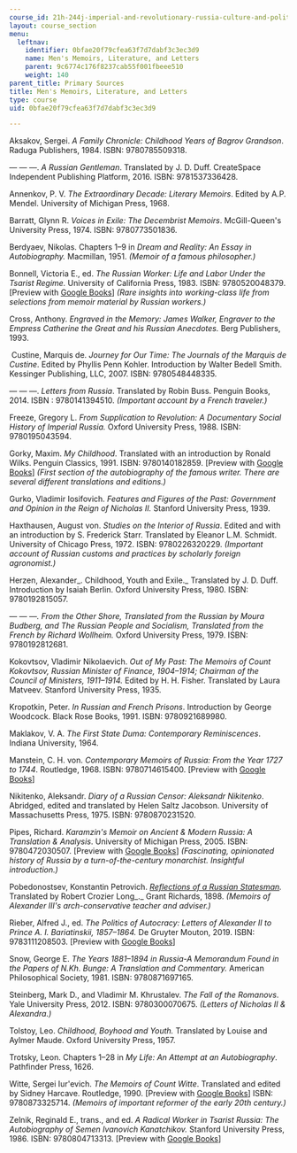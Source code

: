```yaml
---
course_id: 21h-244j-imperial-and-revolutionary-russia-culture-and-politics-1700-1917-fall-2019
layout: course_section
menu:
  leftnav:
    identifier: 0bfae20f79cfea63f7d7dabf3c3ec3d9
    name: Men's Memoirs, Literature, and Letters
    parent: 9c6774c176f8237cab55f001fbeee510
    weight: 140
parent_title: Primary Sources
title: Men's Memoirs, Literature, and Letters
type: course
uid: 0bfae20f79cfea63f7d7dabf3c3ec3d9

---
```


Aksakov, Sergei. _A Family Chronicle: Childhood Years of Bagrov Grandson_. Raduga Publishers, 1984. ISBN: 9780785509318.

— — —. _A Russian Gentleman_. Translated by J. D. Duff. CreateSpace Independent Publishing Platform, 2016. ISBN: 9781537336428.

Annenkov, P. V. _The Extraordinary Decade: Literary Memoirs_. Edited by A.P. Mendel. University of Michigan Press, 1968.

Barratt, Glynn R. _Voices in Exile: The Decembrist Memoirs_. McGill-Queen's University Press, 1974. ISBN: 9780773501836.

Berdyaev, Nikolas. Chapters 1–9 in _Dream and Reality: An Essay in Autobiography._ Macmillan, 1951. _(Memoir of a famous philosopher.)_

Bonnell, Victoria E., ed. _The Russian Worker: Life and Labor Under the Tsarist Regime._ University of California Press, 1983. ISBN: 9780520048379. \[Preview with [Google Books](https://www.google.com/books/edition/The_Russian_Worker/e9D06bbsx0YC?hl=en&gbpv=1)\] _(Rare insights into working-class life from selections from memoir material by Russian workers.)_

Cross, Anthony. _Engraved in the Memory: James Walker, Engraver to the Empress Catherine the Great and his Russian Anecdotes._ Berg Publishers, 1993.

 Custine, Marquis de. _Journey for Our Time: The Journals of the Marquis de Custine_. Edited by Phyllis Penn Kohler. Introduction by Walter Bedell Smith. Kessinger Publishing, LLC, 2007. ISBN: 9780548448335.

— — —. _Letters from Russia_. Translated by Robin Buss. Penguin Books, 2014. ISBN : 9780141394510. _(Important account by a French traveler.)_

Freeze, Gregory L. _From Supplication to Revolution: A Documentary Social History of Imperial Russia._ Oxford University Press, 1988. ISBN: 9780195043594.

Gorky, Maxim. _My Childhood_. Translated with an introduction by Ronald Wilks. Penguin Classics, 1991. ISBN: 9780140182859. \[Preview with [Google Books](https://www.google.com/books/edition/My_Childhood/1iCbwURV_1wC?hl=en&gbpv=1)\] _(First section of the autobiography of the famous writer. There are several different translations and editions.)_

Gurko, Vladimir Iosifovich. _Features and Figures of the Past: Government and Opinion in the Reign of Nicholas II._ Stanford University Press, 1939.

Haxthausen, August von. _Studies on the Interior of Russia_. Edited and with an introduction by S. Frederick Starr. Translated by Eleanor L.M. Schmidt. University of Chicago Press, 1972. ISBN: 9780226320229. _(Important account of Russian customs and practices by scholarly foreign agronomist.)_

Herzen, Alexander_. Childhood, Youth and Exile._ Translated by J. D. Duff. Introduction by Isaiah Berlin. Oxford University Press, 1980. ISBN: 9780192815057.

_— — —. From the Other Shore, Translated from the Russian by Moura Budberg, and The Russian People and Socialism, Translated from the French by Richard Wollheim._ Oxford University Press, 1979. ISBN: 9780192812681.

Kokovtsov, Vladimir Nikolaevich. _Out of My Past: The Memoirs of Count Kokovtsov, Russian Minister of Finance, 1904–1914; Chairman of the Council of Ministers, 1911–1914._ Edited by H. H. Fisher. Translated by Laura Matveev. Stanford University Press, 1935.

Kropotkin, Peter. _In Russian and French Prisons_. Introduction by George Woodcock. Black Rose Books, 1991. ISBN: 9780921689980.

Maklakov, V. A. _The First State Duma: Contemporary Reminiscences_. Indiana University, 1964.

Manstein, C. H. von. _Contemporary Memoirs of Russia: From the Year 1727 to 1744_. Routledge, 1968. ISBN: 9780714615400. \[Preview with [Google Books](https://www.google.com/books/edition/Contemporary_Memoirs_of_Russia_from_the/Fnq2qVWHZ1oC?hl=en&gbpv=1)\]

Nikitenko, Aleksandr. _Diary of a Russian Censor: Aleksandr Nikitenko_. Abridged, edited and translated by Helen Saltz Jacobson. University of Massachusetts Press, 1975. ISBN: 9780870231520. 

Pipes, Richard. _Karamzin's Memoir on Ancient & Modern Russia: A Translation & Analysis_. University of Michigan Press, 2005. ISBN: 9780472030507. \[Preview with [Google Books](https://www.google.com/books/edition/Karamzin_s_Memoir_on_Ancient_and_Modern/Pw64lqQ6IX4C?hl=en&gbpv=1)\] _(Fascinating, opinionated history of Russia by a turn-of-the-century monarchist. Insightful introduction.)_

Pobedonostsev, Konstantin Petrovich. _[Reflections of a Russian Statesman](https://www.google.com/books/edition/Reflections_of_a_Russian_Statesman/IdRoAAAAMAAJ?hl=en&gbpv=1)._ Translated by Robert Crozier Long_._ Grant Richards, 1898. _(Memoirs of Alexander III's arch-conservative teacher and adviser.)_

Rieber, Alfred J., ed. _The Politics of Autocracy: Letters of Alexander II to Prince A. I. Bariatinskii, 1857–1864._ De Gruyter Mouton, 2019. ISBN: 9783111208503. \[Preview with [Google Books](https://www.google.com/books/edition/The_politics_of_autocracy/23OcDwAAQBAJ?hl=en&gbpv=1)\]

Snow, George E. _The Years 1881­–1894 in Russia­­-A Memorandum Found in the Papers of N.Kh. Bunge: A Translation and Commentary._ American Philosophical Society, 1981. ISBN: 9780871697165.

Steinberg, Mark D., and Vladimir M. Khrustalev. _The Fall of the Romanovs_. Yale University Press, 2012. ISBN: 9780300070675. _(Letters of Nicholas II & Alexandra.)_

Tolstoy, Leo. _Childhood, Boyhood and Youth._ Translated by Louise and Aylmer Maude. Oxford University Press, 1957.

Trotsky, Leon. Chapters 1­–28 in _My Life: An Attempt at an Autobiography_. Pathfinder Press, 1626.

Witte, Sergei Iur'evich. _The Memoirs of Count Witte_. Translated and edited by Sidney Harcave. Routledge, 1990. \[Preview with [Google Books](https://www.google.com/books/edition/The_Memoirs_of_Count_Witte/kTswgGNBFBAC?hl=en&gbpv=1)\] ISBN: 9780873325714. _(Memoirs of important reformer of the early 20th century.)_

Zelnik, Reginald E., trans., and ed. _A Radical Worker in Tsarist Russia: The Autobiography of Semen Ivanovich Kanatchikov._ Stanford University Press, 1986. ISBN: 9780804713313. \[Preview with [Google Books](https://www.google.com/books/edition/A_Radical_Worker_in_Tsarist_Russia/isS5y5BCLVYC?hl=en&gbpv=1)\]